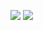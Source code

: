 <p align="left">
    <a href="#" alt="Gmail">
    <img src="https://img.shields.io/badge/-Gmail-FF0000?style=flat-square&labelColor=FF0000&logo=gmail&logoColor=white&link=freitasvazthiago@gmail.com" /></a>
  
  <a href="https://www.linkedin.com/in/thiago-freitas-ab4714158/" alt="Linkedin">
  <img src="https://img.shields.io/badge/-Linkedin-0e76a8?style=flat-square&logo=Linkedin&logoColor=white&link=https://www.linkedin.com/in/thiago-freitas-ab4714158/" /></a>
</p>  
